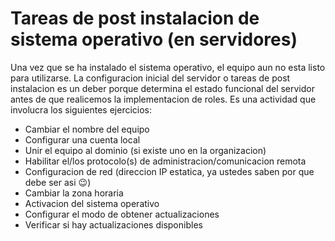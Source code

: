 # Tareas de post instalacion de sistema operativo (en servidores)
Una vez que se ha instalado el sistema operativo, el equipo aun no esta listo para utilizarse. La configuracion inicial del servidor o tareas de post instalacion es un deber porque determina el estado funcional del servidor antes de que realicemos la implementacion de roles. Es una actividad que involucra los siguientes ejercicios:

- Cambiar el nombre del equipo
- Configurar una cuenta local
- Unir el equipo al dominio (si existe uno en la organizacion)
- Habilitar el/los protocolo(s) de administracion/comunicacion remota
- Configuracion de red (direccion IP estatica, ya ustedes saben por que debe ser asi 😉)
- Cambiar la zona horaria
- Activacion del sistema operativo
- Configurar el modo de obtener actualizaciones 
- Verificar si hay actualizaciones disponibles